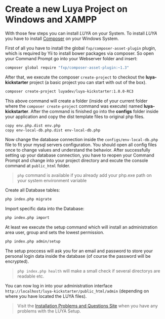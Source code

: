 Create a new Luya Project on Windows and XAMPP
================

With those few steps you can install *LUYA* on your System. To install *LUYA* you have to install [Composer](https://getcomposer.org/doc/00-intro.md#installation-windows) on your Windows System.

First of all you have to install the global `fxp/composer-asset-plugin` plugin, which is required by Yii to install bower packages via composer. So open your Command Prompt go into your Webserver folder and insert:

```sh
composer global require "fxp/composer-asset-plugin:~1.3"
```

After that, we execute the composer `create-project` to checkout the **luya-kickstarter** project (a basic project you can start with out of the box).

```sh
composer create-project luyadev/luya-kickstarter:1.0.0-RC3
```

This above command will create a folder (inside of your current folder where the `composer create-project` command was execute) named __luya-kickstarter__. After the command is finished go into the **configs** folder inside your application and copy the dist template files to original php files.

```sh
copy env.php.dist env.php
copy env-local-db.php.dist env-local-db.php
```

Now change the database connection inside the `configs/env-local-db.php` file to fit your mysql servers configuration. You should open all config files once to change values and understand the behavior. After successfully setting up your database connection, you have to reopen your Command Prompt and change into your project directory and excute the console command at `public_html` folder.

> `php` command is available if you already add your php.exe path on your system environment variable

Create all Database tables:

```sh
php index.php migrate
```

Import specific data into the Database:

```sh
php index.php import
```

At least we execute the setup command which will install an administration area user, group and sets the lowest permission.

```sh
php index.php admin/setup
```

The setup proccess will ask you for an email and password to store your personal login data inside the database (of course the password will be encrypted).

> `php index.php health` will make a small check if several directorys are readable etc.

You can now log in into your administration interface `http://localhost/luya-kickstarter/public_html/admin` (depending on where you have located the LUYA files).

> Visit the [Installation Problems and Questions Site](install-problems.md) when you have any problems with the LUYA Setup.
